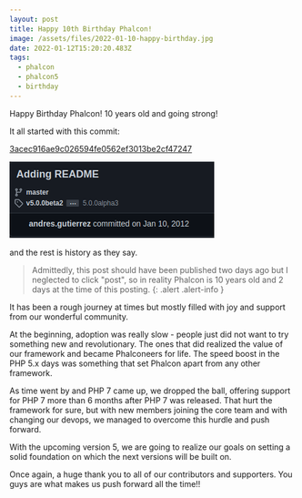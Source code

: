 ```yaml
---
layout: post
title: Happy 10th Birthday Phalcon!
image: /assets/files/2022-01-10-happy-birthday.jpg
date: 2022-01-12T15:20:20.483Z
tags:
  - phalcon
  - phalcon5
  - birthday
---
```

Happy Birthday Phalcon! 10 years old and going strong!

<!--more-->

It all started with this commit: 

[3acec916ae9c026594fe0562ef3013be2cf47247](https://github.com/phalcon/cphalcon/commit/3acec916ae9c026594fe0562ef3013be2cf47247)

![](/assets/files/2022-01-12-commit.png)

and the rest is history as they say.

> Admittedly, this post should have been published two days ago but I neglected to click "post", so in reality Phalcon is 10 years old and 2 days at the time of this posting.
{: .alert .alert-info }

It has been a rough journey at times but mostly filled with joy and support from our wonderful community. 

At the beginning, adoption was really slow - people just did not want to try something new and revolutionary. The ones that did realized the value of our framework and became Phalconeers for life. The speed boost in the PHP 5.x days was something that set Phalcon apart from any other framework.

As time went by and PHP 7 came up, we dropped the ball, offering support for PHP 7 more than 6 months after PHP 7 was released. That hurt the framework for sure, but with new members joining the core team and with changing our devops, we managed to overcome this hurdle and push forward.

With the upcoming version 5, we are going to realize our goals on setting a solid foundation on which the next versions will be built on. 

Once again, a huge thank you to all of our contributors and supporters. You guys are what makes us push forward all the time!!
